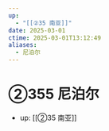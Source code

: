 ```yaml
---
up:
  - "[[②35 南亚]]"
date: 2025-03-01
ctime: 2025-03-01T13:12:49
aliases:
  - 尼泊尔
---
```


# ②355 尼泊尔

- up: [[②35 南亚]]
